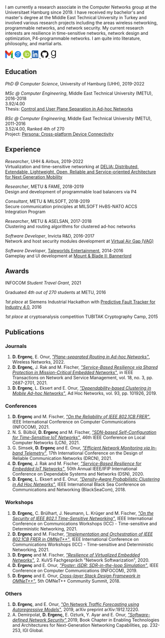 I am currently a research associate in the Computer Networks group at the Universitaet Hamburg since 2019. I have received my bachelor's and master's degree at the Middle East Technical University in Turkey and involved various research projects including the areas wireless networking, programmable networks, and network security. My current research interests are resilience in time-sensitive networks, network design and optimization, P4-programmable networks. I am quite into literature, philosophy, and martial arts. 

<a href="mailto:doganalp.ergenc@uni-hamburg.de"><img src="img/gmail.svg" width="25" height="25"> </a>
<a href="https://scholar.google.com/citations?user=kC44dDsAAAAJ&hl=en"><img src="img/scholar.svg" width="25" height="25"> </a>
<a href="https://orcid.org/0000-0003-4640-031X"><img src="img/orcid.svg" width="25" height="25"> </a>
<a href="https://linkedin.com/in/doğanalp-ergenç-89ba3b226"><img src="img/linkedin.png" width="25" height="25"> </a>
<a href="https://github.com/dergenc"><img src="img/github.png" width="25" height="25"> </a>
<a href="https://www.goodreads.com/user/show/112982769-doganalp-ergenc"><img src="img/goodreads.svg" width="25" height="25"> </a>

## Education

_PhD @ Computer Science_, University of Hamburg (UHH), 2019-2022

_MSc @ Computer Engineering_, Middle East Technical University (METU), 2016-2018 \
3.92/4.00 \
Thesis: [Control and User Plane Separation in Ad-hoc Networks](https://open.metu.edu.tr/handle/11511/27577)

_BSc @ Computer Engineering_, Middle East Technical University (METU), 2011-2016 \
3.52/4.00, Ranked 4th of 270 \
Project: [Persona: Cross-platform Device Connectivity](https://senior.ceng.metu.edu.tr/2016/codemans/)

## Experience

_Researcher_, UHH & Airbus, 2019-2022 \
Virtualization and time-sensitive networking at [DELIA: Distributed, Extendable, Lightweight, Open, Reliable and Service-oriented Architecture for Next Generation Mobility](https://delia-project.com/)

_Researcher_, METU & FAME, 2018-2019 \
Design and development of programmable load balancers via P4

_Consultant_, METU & MILSOFT, 2018-2019 \
Secure communication principles at MILSOFT HvBS-NATO ACCS Integration Program
 
_Researcher_, METU & ASELSAN, 2017-2018 \
Clustering and routing algorithms for clustered ad-hoc networks

_Software Developer_, Invicta R&D, 2016-2017 \
Network and host security modules development at [Virtual Air Gap (VAG)](https://patents.google.com/patent/WO2009075656A1/ja)

_Software Developer_, [Taleworlds Entertainment](https://www.taleworlds.com/), 2014-2016 \
Gameplay and UI development at [Mount & Blade II: Bannerlord](https://store.steampowered.com/app/261550/Mount__Blade_II_Bannerlord/)

## Awards

INFOCOM _Student Travel Grant_, 2021 

Graduated _4th out of 270_ students at METU, 2016 

_1st place_ at Siemens Industrial Hackathon with [Predictive Fault Tracker for Industry 4.0](https://github.com/TeamProxima/predictive-fault-tracker), 2016

_1st place_ at cryptoanalysis competition TUBITAK Cryptography Camp, 2015

## Publications

### Journals

1. **D. Ergenç**, E. Onur, [_"Plane-separated Routing in Ad-hoc Networks"_](https://doi.org/10.1007/s11276-021-02824-7), Wireless Networks, 2022.
2. **D. Ergenç,** J. Rak and M. Fischer, [_"Service-Based Resilience via Shared Protection in Mission-Critical Embedded Networks"_](https://ieeexplore.ieee.org/stamp/stamp.jsp?arnumber=9364283), in IEEE Transactions on Network and Service Management, vol. 18, no. 3, pp. 2687-2701, 2021.
3. **D. Ergenç**, L. Eksert and E. Onur, [_"Dependability-based Clustering in Mobile Ad-hoc Networks"_](https://www.sciencedirect.com/science/article/pii/S1570870518306929), Ad Hoc Networks, vol. 93, pp. 101926, 2019.

### Conferences

1. **D. Ergenç** and M. Fischer, [_"On the Reliability of IEEE 802.1CB FRER"_](https://ieeexplore.ieee.org/abstract/document/9488750), IEEE International Conference on Computer Communications (INFOCOM), 2021.
2. N. S. Bülbül, **D. Ergenç** and M. Fischer, [_"SDN-based Self-Configuration for Time-Sensitive IoT Networks"_](https://ieeexplore.ieee.org/document/9524979), 46th IEEE Conference on Local Computer Networks (LCN), 2021.
3. G. Simsek, **D. Ergenç** and E. Onur, [_"Efficient Network Monitoring via In-band Telemetry"_](https://ieeexplore.ieee.org/abstract/document/9477344), 17th International Conference on the Design of Reliable Communication Networks (DRCN), 2021.
4. **D. Ergenç**, J. Rak and M. Fischer, [_"Service-Based Resilience for Embedded IoT Networks"_](https://ieeexplore.ieee.org/abstract/document/9153441), 50th Annual IEEE/IFIP International Conference on Dependable Systems and Networks (DSN), 2020.
5. **D. Ergenç**, L. Eksert and E. Onur, [_"Density-Aware Probabilistic Clustering in Ad Hoc Networks"_](https://ieeexplore.ieee.org/abstract/document/8433605), IEEE International Black Sea Conference on Communications and Networking (BlackSeaCom), 2018.

### Workshops

1. **D. Ergenç,** C. Brülhart, J. Neumann, L. Krüger and M. Fischer, [_"On the Security of IEEE 802.1 Time-Sensitive Networking"_](https://ieeexplore.ieee.org/abstract/document/9473542), IEEE International Conference on Communications Workshops (ICC) - Time-sensitive and Deterministic Networking, 2021.
2. **D. Ergenç** and M. Fischer, [_"Implementation and Orchestration of IEEE 802.1CB FRER in OMNeT++"_](https://ieeexplore.ieee.org/abstract/document/9473722), IEEE International Conference on Communications Workshops (ICC) - Time-sensitive and Deterministic Networking, 2021.
3. **D. Ergenç** and M. Fischer, [_"Resilience of Virtualized Embedded Networks"_](https://core.ac.uk/reader/322886120), 2. KuVS Fachgespräch "Network Softwarization", 2020.
4. **D. Ergenç** and E. Onur, [_"Poster: iSDR: SDR-in-the-loop Simulation"_](https://ieeexplore.ieee.org/abstract/document/8845297), IEEE Conference on Computer Communications (INFOCOM), 2019.
5. **D. Ergenç** and E. Onur, [_Cross-layer Stack Design Framework in OMNeT++"_](https://open.metu.edu.tr/bitstream/handle/11511/43309/index.pdf), 5th OMNeT++ Community Summit, 2018.

### Others

1. **D. Ergenç**, and E. Onur, [_"On Network Traffic Forecasting using Autoregressive Models"_](https://arxiv.org/pdf/1912.12220), 2019, arXiv preprint arXiv:1912.12220.
2. A. Demirpolat, **D. Ergenç,** E. Ozturk, Y. Ayar and E. Onur, [_"Software-defined Network Security"_](https://www.igi-global.com/chapter/software-defined-network-security/214814),2019, Book Chapter in Enabling Technologies and Architectures for Next-Generation Networking Capabilities, pp. 232-253, IGI Global.


